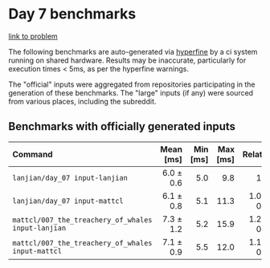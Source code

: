 # Day 7 benchmarks

[link to problem](http://adventofcode.com/2021/day/7)

The following benchmarks are auto-generated via [hyperfine](https://github.com/sharkdp/hyperfine) by a ci system running on shared hardware. Results may be inaccurate, particularly for execution times < 5ms, as per the hyperfine warnings.

The "official" inputs were aggregated from repositories participating in the generation of these benchmarks. The "large" inputs (if any) were sourced from various places, including the subreddit.

## Benchmarks with officially generated inputs
| Command | Mean [ms] | Min [ms] | Max [ms] | Relative |
|:---|---:|---:|---:|---:|
| `lanjian/day_07 input-lanjian` | 6.0 ± 0.6 | 5.0 | 9.8 | 1.00 |
| `lanjian/day_07 input-mattcl` | 6.1 ± 0.8 | 5.1 | 11.3 | 1.01 ± 0.16 |
| `mattcl/007_the_treachery_of_whales input-lanjian` | 7.3 ± 1.2 | 5.2 | 15.9 | 1.21 ± 0.22 |
| `mattcl/007_the_treachery_of_whales input-mattcl` | 7.1 ± 0.9 | 5.5 | 12.0 | 1.17 ± 0.18 |
